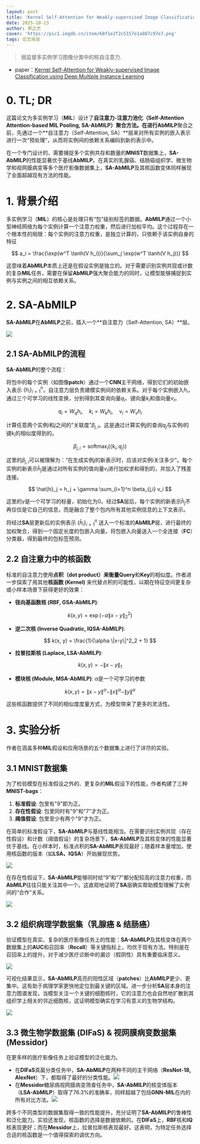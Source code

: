 ```yaml
---
layout: post
title: 'Kernel Self-Attention for Weakly-supervised Image Classification using Deep Multiple Instance Learning'
date: 2025-10-13
author: 郑之杰
cover: 'https://pic1.imgdb.cn/item/68f1e2f2c5157e1a887c97e7.png'
tags: 论文阅读
---
```


> 弱监督多实例学习图像分类中的核自注意力.

- paper：[Kernel Self-Attention for Weakly-supervised Image Classification using Deep Multiple Instance Learning](https://ieeexplore.ieee.org/document/9423289)


# 0. TL; DR

这篇论文为多实例学习（**MIL**）设计了**自注意力-注意力池化（Self-Attention Attention-based MIL Pooling, SA-AbMILP）**聚合方法。在进行**AbMILP**聚合之前，先通过一个**自注意力（Self-Attention, SA）**层来对所有实例的嵌入表示进行一次“预处理”，从而将实例间的依赖关系编码到新的表示中。

在一个专门设计的、需要捕捉多个实例共存和数量的**MNIST**数据集上，**SA-AbMILP**的性能显著优于基线**AbMILP**。在真实的乳腺癌、结肠癌组织学、微生物学和视网膜病变等多个医疗影像数据集上，**SA-AbMILP**及其核函数变体同样展现了全面超越现有方法的性能。

# 1. 背景介绍

多实例学习（**MIL**）的核心是处理只有“包”级别标签的数据。**AbMILP**通过一个小型神经网络为每个实例计算一个注意力权重，然后进行加权平均。这个过程存在一个根本性的局限：每个实例的注意力权重，是独立计算的，只依赖于该实例自身的特征

$$ a_i = \frac{\exp(w^T \tanh(V h_i))}{\sum_j \exp(w^T \tanh(V h_j))} $$

这意味着**AbMILP**本质上还是在假设实例是独立的。对于需要识别实例共现或计数的复杂**MIL**任务，需要在保留**AbMILP**强大聚合能力的同时，让模型能够捕捉到实例与实例之间的相互依赖关系。

# 2. SA-AbMILP

**SA-AbMILP**在**AbMILP**之前，插入一个**自注意力（Self-Attention, SA）**层。

![](https://pic1.imgdb.cn/item/68f1e4d8c5157e1a887cabf8.png)

## 2.1 SA-AbMILP的流程

**SA-AbMILP**的整个流程：

将包中的每个实例（如图像**patch**）通过一个**CNN**主干网络，得到它们的初始嵌入表示 $\{h_i\}_{i=1}^n$。自注意力层负责建模实例间的依赖关系。对于每个实例嵌入$h_i$，通过三个可学习的线性变换，分别得到其查询向量$q_i$、键向量$k_i$和值向量$v_i$。

$$ q_i = W_q h_i, \quad k_i = W_k h_i, \quad v_i = W_v h_i $$

计算任意两个实例$i$和$j$之间的“关联度”$\beta_{j,i}$。这是通过计算实例$j$的查询$q_j$与实例$i$的键$k_i$的相似度得到的。

$$ \beta_{j,i} = \text{softmax}_i(\langle k_i, q_j \rangle) $$

这里的$\beta_{j,i}$可以被理解为：“在生成实例$j$的新表示时，应该对实例$i$关注多少”。每个实例的新表示$\hat{h}_j$是通过对所有实例的值向量$v_i$进行加权求和得到的，并加入了残差连接。
 
 $$ \hat{h}_j = h_j + \gamma \sum_{i=1}^n \beta_{j,i} v_i $$

这里的$\gamma$是一个可学习的标量，初始化为0。经过**SA**层后，每个实例的新表示$\hat{h}_j$不再仅仅是它自己的信息，而是融合了整个包内所有其他实例信息的上下文表示。

将经过**SA**层更新后的实例表示 $\{\hat{h}_i\}_{i=1}^n$ 送入一个标准的**AbMILP**层，进行最终的加权聚合，得到一个固定长度的包嵌入向量。将包嵌入向量送入一个全连接（**FC**）分类器，得到最终的包标签预测。

## 2.2 自注意力中的核函数

标准的自注意力使用**点积（dot product）**来衡量**Query**和**Key**的相似度。作者进一步探索了用其他**核函数 (Kernel)** 来代替点积的可能性，以期在特征空间更复杂或小样本场景下获得更好的效果：
-   **径向基函数核 (RBF, GSA-AbMILP)**: 

$$ k(x, y) = \exp(-\alpha \|x-y\|^2_2) $$

-   **逆二次核 (Inverse Quadratic, IQSA-AbMILP)**:

$$ k(x, y) = \frac{1}{\alpha \|x-y\|^2_2 + 1} $$

-   **拉普拉斯核 (Laplace, LSA-AbMILP)**: 

$$ k(x, y) = -\|x-y\|_1 $$

-   **模块核 (Module, MSA-AbMILP)**: $α$是一个可学习的参数

$$ k(x, y) = \|x-y\|^\alpha - \|x\|^\alpha - \|y\|^\alpha $$

这些核函数提供了不同的相似度度量方式，为模型带来了更多的灵活性。

# 3. 实验分析

作者在涵盖多种**MIL**假设和应用场景的五个数据集上进行了详尽的实验。

## 3.1 MNIST数据集

为了检验模型在标准假设之外的、更复杂的**MIL**假设下的性能，作者构建了三种**MNIST-bags**：
1.  **标准假设**: 包里有"9"即为正。
2.  **存在性假设**: 包里同时有"9"和"7"才为正。
3.  **阈值假设**: 包里至少有两个"9"才为正。

在简单的标准假设下，**SA-AbMILP**与基线性能相当。在需要识别实例共现（存在性假设）和计数（阈值假设）的复杂场景下，**SA-AbMILP**及其核变体的性能显著优于基线。在小样本时，标准点积的**SA-AbMILP**表现最好；随着样本量增加，使用核函数的版本（如**LSA、IQSA**）开始展现优势。

![](https://pic1.imgdb.cn/item/68f1e708c5157e1a887ccf45.png)

在存在性假设下，**SA-AbMILP**能够同时给“9”和“7”都分配较高的注意力权重，而**AbMILP**往往只能关注其中一个。这直观地证明了**SA**层确实帮助模型理解了实例间的“合作”关系。

![](https://pic1.imgdb.cn/item/68f1e738c5157e1a887cd253.png)

## 3.2 组织病理学数据集（乳腺癌 & 结肠癌）

验证模型在真实、复杂的医疗影像任务上的性能：**SA-AbMILP**及其核变体在两个数据集上的**AUC**和召回率（**Recall**）等关键指标上，均优于现有方法。特别是在召回率上的提升，对于减少医疗诊断中的漏诊（假阴性）具有重要临床意义。

![](https://pic1.imgdb.cn/item/68f1e77ac5157e1a887cd543.png)

可视化结果显示，**SA-AbMILP**高亮的阳性区域（**patches**）比**AbMILP**更少、更集中。这有助于病理学家更快地定位到最关键的区域。进一步分析**SA**层本身的注意力图谱发现，当模型关注一个关键的细胞核时，它的注意力也会自然地扩散到其组织学上相关的邻近细胞核，这证明模型确实在学习有意义的生物学结构。

![](https://pic1.imgdb.cn/item/68f1e7a3c5157e1a887cd6ba.png)

## 3.3 微生物学数据集 (DIFaS) & 视网膜病变数据集 (Messidor)

在更多样的医疗影像任务上验证模型的泛化能力。
-   在**DIFaS**真菌分类任务中，**SA-AbMILP**在两种不同的主干网络（**ResNet-18, AlexNet**）下，都取得了最好的分类性能。![](https://pic1.imgdb.cn/item/68f1e7dfc5157e1a887cd852.png)
-   在**Messidor**糖尿病视网膜病变筛查任务中，**SA-AbMILP**的核变体版本（**LSA-AbMILP**）取得了76.3%的准确率，同样超越了包括**GNN-MIL**在内的所有对比方法。![](https://pic1.imgdb.cn/item/68f1e7ffc5157e1a887cd945.png)


跨多个不同类型的数据集取得一致的性能提升，充分证明了**SA-AbMILP**的鲁棒性和泛化能力。实验还发现，核函数的选择是数据依赖的。在**DIFaS**上，**RBF**核和**IQ**核表现更好；而在**Messidor**上，拉普拉斯核表现最好。这表明，为特定任务选择合适的核函数是一个值得探索的调优方向。